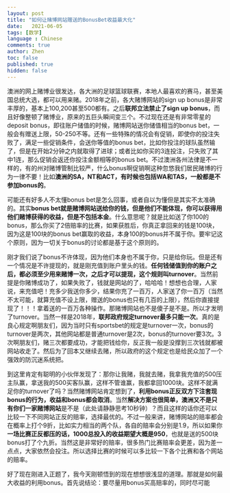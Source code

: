 ```yaml
---
layout: post
title: "如何让赌博网站赠送的BonusBet收益最大化"
date:   2021-06-05
tags: [数学]
language : Chinese
comments: true
author: Zhen
toc: false
published: true
hidden: false
---
```

澳洲的网上赌博业很发达，各大洲的足球篮球联赛，本地人最喜欢的赛马，甚至美国总统大选，都可以用来赌。2018年之前，各大赌博网站的sign up bonus是非常丰厚的，基本上100,200甚至500都有。之后**联邦立法禁止了sign up bonus**，而且好像整顿了赌博业，原来的五巨头瞬间变三个。不过现在还是有非常零星的deposit bonus，即往账户储值的时候，赌博网站送你储值相当的bonus bet，一般会有赠送上限，50-250不等。还有一些特殊的情况会有促销，即使你的投注失败了，满足一些促销条件，会送你等值的bonus bet，比如你投注的球队虽然输了，但是在开始2分钟之内就取得了进球；或者比如你买的3连投注，只失败了其中1连，那么促销会返还你投注金额相等的bonus bet。不过澳洲各州法律是不一样的，有的州对赌博管制比较严，什么bonus啊促销啊这种忽悠我们居民赌博的行为一律不要！比如**澳洲的SA，NT和ACT，有时候也包括WA和TAS，一般都是不参加bonus的**。

可能还有好多人不太懂bonus bet是怎么回事，或者自以为懂但是其实不太准确的。其实**bonus bet就是赌博网站送给你的钱，但是他们不能体现，你可以获得用他们赌博获得的收益，但是不包括本金**。什么意思呢？就是比如送了你100的bonus，那么你买了2倍赔率的比赛，如果获胜后，你真正拿回来的钱是100块，因为这是100块的bonus bet赢取的收益，本身100的bonus并不属于你。要牢记这个原则，因为一切关于bonus的讨论都是基于这个原则的。

刚才我们说了bonus不许体现，因为他们本身也不属于你，只是给你玩。但是还有一个情况是不许提现的，就是刚充值到账户里头的钱。**任何钱储值到你的账户之后，都必须至少用来赌博一次，之后才可以提现，这个规则叫turnover**。当然前提是你赌博成功了，如果失败了，钱就是网站的了，哈哈哈！想想也合理，人家说，来充值吧！充多少我送你多少，结果你充了一百万，人家送了你一百万（当然不太可能，就算充值不设上限，赠送的bonus也只有几百的上限），然后你直接提现了！！！拿着送的一百万各种操作。那赌博网站也不是傻子是不是。所以才发明了turnover。当然一样是2018年，**联邦政府规定turnover最多只能一次**。真的是良心规定啊朋友们，因为当时只有sportsbet的规定是turnover一次，bonus的turnover是两次，其他网站都是普通turnover是2次，bonus的turnover要3次。3次啊朋友们，赌三次都要成功，才能把钱给你，反正我一般是没撑到三次钱就都被网站收走了。然后为了回本又继续去赌，所以政府的这个规定也是给民众加了一个强效的防沉迷系统把。

到这里肯定有聪明的小伙伴发现了：那你让我赌，我就去赌，我拿我充值的500压主队赢，拿送我的500买客队赢，这样不管谁赢，我都拿回1000块。这样不就满足你的turnover了吗？当然赌博网站肯定想到了，**利用bonus正反双方下注套现bonus的行为，收益和bonus都会取消**。当然**解决方案也很简单，澳洲又不是只有你们一家赌博网站**是不是（此处请静静思考10秒钟）？而且这样的话你还可以比较一下不同网站正反的赔率，选择最优的。不过一般来讲，赌博网站的赔率都会在概率上打个9折，比如实力相当的两个队，各自的赔率会分别是1.9，所以如果你**一场比赛正反都压的话，1000总投入的收益期望大概是950**，也就是送的500块bonus打了个九折。当然这是非常好的赔率，很多热门比赛赔率会更差，因为差一点点，大家依然会投注。所以选择比赛的时候可以多比较一下各个比赛和各个网站的赔率。
 
 好了现在刚进入正题了，我今天刚顿悟到的现在想想很浅显的道理。那就是如何最大收益的利用bonus。首先说结论：要尽量用bonus买高赔率的，同时尽可能
<!--stackedit_data:
eyJoaXN0b3J5IjpbNDkxMDU0NTU3LC0yMzkwMTM4MDZdfQ==
-->